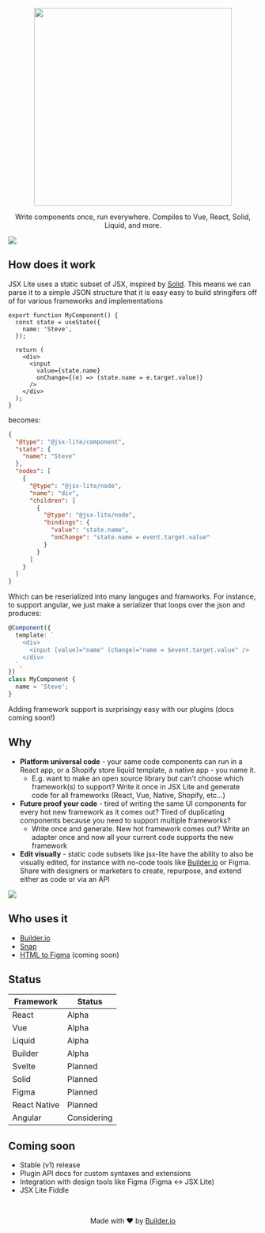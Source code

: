 <p align="center"><img width="400" src="https://cdn.builder.io/api/v1/image/assets%2FYJIGb4i01jvw0SRdL5Bt%2F873aa9bf5d8d4960abbee6d913862e1c"></p>

<p align="center">
  Write components once, run everywhere. Compiles to Vue, React, Solid, Liquid, and more.
</p>

<img src="https://cdn.builder.io/api/v1/image/assets%2F7f7bbcf72a1a4d72bac5daa359e7befd%2Ffcdc63b27ad24d928a95c5a456ba8564" />

## How does it work

JSX Lite uses a static subset of JSX, inspired by [Solid](https://github.com/ryansolid/solid/blob/master/documentation/rendering.md). This means we can parse it to a simple JSON structure that it is easy easy to build stringifers off of for various frameworks and implementations

```tsx
export function MyComponent() {
  const state = useState({
    name: 'Steve',
  });

  return (
    <div>
      <input
        value={state.name}
        onChange={(e) => (state.name = e.target.value)}
      />
    </div>
  );
}
```

becomes:

```json
{
  "@type": "@jsx-lite/component",
  "state": {
    "name": "Steve"
  },
  "nodes": [
    {
      "@type": "@jsx-lite/node",
      "name": "div",
      "children": [
        {
          "@type": "@jsx-lite/node",
          "bindings": {
            "value": "state.name",
            "onChange": "state.name = event.target.value"
          }
        }
      ]
    }
  ]
}
```

Which can be reserialized into many languges and framworks. For instance, to support angular, we just make a serializer that loops over the json and produces:

```ts
@Component({
  template: `
    <div>
      <input [value]="name" (change)="name = $event.target.value" />
    </div>
  `,
})
class MyComponent {
  name = 'Steve';
}
```

Adding framework support is surprisingy easy with our plugins (docs coming soon!)

## Why

- **Platform universal code** - your same code components can run in a React app, or a Shopify store liquid template, a native app - you name it.
  - E.g. want to make an open source library but can't choose which framework(s) to support? Write it once in JSX Lite and generate code for all frameworks (React, Vue, Native, Shopify, etc...)
- **Future proof your code** - tired of writing the same UI components for every hot new framework as it comes out? Tired of duplicating components because you need to support multiple frameworks?
  - Write once and generate. New hot framework comes out? Write an adapter once and now all your current code supports the new framework
- **Edit visually** - static code subsets like jsx-lite have the ability to also be visually edited, for instance with no-code tools like [Builder.io](https://github.com/builderio/builder) or Figma. Share with designers or marketers to create, repurpose, and extend either as code or via an API

<img src="https://i.imgur.com/KTpBDvH.gif" >

## Who uses it

- [Builder.io](https://github.com/builderio/builder)
- [Snap](https://github.com/builderio/snap)
- [HTML to Figma](https://github.com/builderio/html-to-figma) (coming soon)

## Status

| Framework    | Status      |
| ------------ | ----------- |
| React        | Alpha       |
| Vue          | Alpha       |
| Liquid       | Alpha       |
| Builder      | Alpha       |
| Svelte       | Planned     |
| Solid        | Planned     |
| Figma        | Planned     |
| React Native | Planned     |
| Angular      | Considering |

## Coming soon

- Stable (v1) release
- Plugin API docs for custom syntaxes and extensions
- Integration with design tools like Figma (Figma <-> JSX Lite)
- JSX Lite Fiddle

<br />
<p align="center">
  Made with ❤️ by <a target="_blank" href="https://www.builder.io/">Builder.io</a>
</p>
